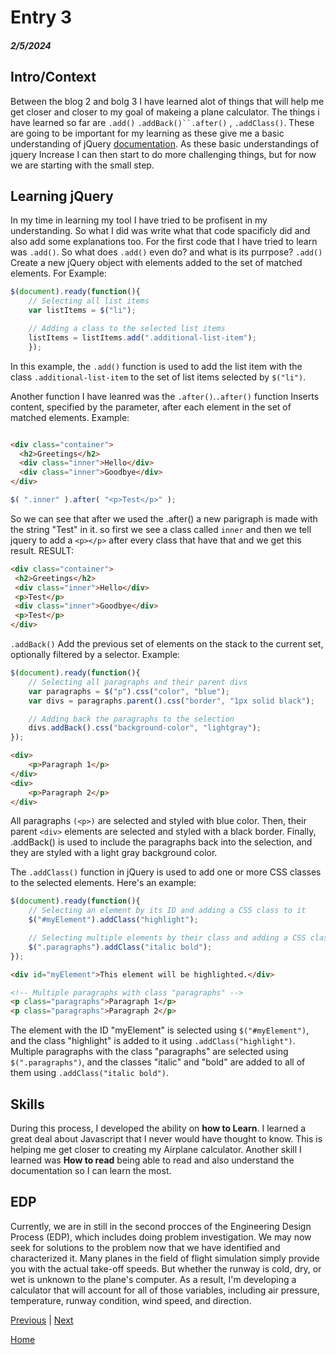 # Entry 3
##### 2/5/2024

## Intro/Context


Between the blog 2 and bolg 3 I have learned alot of things that will help me get closer and closer to my goal of makeing a plane calculator. The things i have learned so far are `.add()` `.addBack()``.after()` , `.addClass()`. These are going to be important for my learning as these give me a basic understanding of jQuery [documentation](https://api.jquery.com/). As these basic understandings of jquery Increase I can then start to do more challenging things, but for now we are starting with the small step.


## Learning jQuery

In my time in learning my tool I have tried to be profisent in my understanding. So what I did was write what that code spacificly did and also add some explanations too. For the first code that I have tried to learn was `.add()`. So what does `.add()` even do? and what is its purrpose? `.add()` Create a new jQuery object with elements added to the set of matched elements. For Example:
```js
$(document).ready(function(){
    // Selecting all list items
    var listItems = $("li");

    // Adding a class to the selected list items
    listItems = listItems.add(".additional-list-item");
    });
```
In this example, the `.add()` function is used to add the list item with the class `.additional-list-item` to the set of list items selected by `$("li")`.

Another function I have leanred was the `.after()`.`.after()` function Inserts content, specified by the parameter, after each element in the set of matched elements.
Example:
```html

<div class="container">
  <h2>Greetings</h2>
  <div class="inner">Hello</div>
  <div class="inner">Goodbye</div>
</div>
```
```js
$( ".inner" ).after( "<p>Test</p>" );
```
 So we can see that after we used the .after() a new parigraph is made with the string "Test" in it.
 so first we see a class called `inner` and then we tell jquery to add a `<p></p>` after every class that have that and we get this
 result.
 RESULT:
 ```html
 <div class="container">
  <h2>Greetings</h2>
  <div class="inner">Hello</div>
  <p>Test</p>
  <div class="inner">Goodbye</div>
  <p>Test</p>
</div>
```
`.addBack()` Add the previous set of elements on the stack to the current set, optionally filtered by a selector.
Example:
```js
$(document).ready(function(){
    // Selecting all paragraphs and their parent divs
    var paragraphs = $("p").css("color", "blue");
    var divs = paragraphs.parent().css("border", "1px solid black");

    // Adding back the paragraphs to the selection
    divs.addBack().css("background-color", "lightgray");
});
```
```html
<div>
    <p>Paragraph 1</p>
</div>
<div>
    <p>Paragraph 2</p>
</div>
```
All paragraphs `(<p>)` are selected and styled with blue color.
Then, their parent `<div>` elements are selected and styled with a black border.
Finally, .addBack() is used to include the paragraphs back into the selection, and they are styled with a light gray background color.


The `.addClass()` function in jQuery is used to add one or more CSS classes to the selected elements. Here's an example:

```js
$(document).ready(function(){
    // Selecting an element by its ID and adding a CSS class to it
    $("#myElement").addClass("highlight");

    // Selecting multiple elements by their class and adding a CSS class to all of them
    $(".paragraphs").addClass("italic bold");
});
```
```html
<div id="myElement">This element will be highlighted.</div>

<!-- Multiple paragraphs with class "paragraphs" -->
<p class="paragraphs">Paragraph 1</p>
<p class="paragraphs">Paragraph 2</p>
```
The element with the ID "myElement" is selected using `$("#myElement")`, and the class "highlight" is added to it using `.addClass("highlight")`. Multiple paragraphs with the class "paragraphs" are selected using `$(".paragraphs")`, and the classes "italic" and "bold" are added to all of them using `.addClass("italic bold")`.


## Skills
During this process, I developed the ability on **how to Learn**. I learned a great deal about Javascript that I never would have thought to know. This is helping me get closer to creating my Airplane calculator. Another skill I learned was **How to read** being able to read and also understand the documentation so I can learn the most.


## EDP
Currently, we are in still in the second procces of the Engineering Design Process (EDP), which includes doing problem investigation. We may now seek for solutions to the problem now that we have identified and characterized it. Many planes in the field of flight simulation simply provide you with the actual take-off speeds. But whether the runway is cold, dry, or wet is unknown to the plane's computer. As a result, I'm developing a calculator that will account for all of those variables, including air pressure, temperature, runway condition, wind speed, and direction.



[Previous](entry02.md) | [Next](entry04.md)

[Home](../README.md)